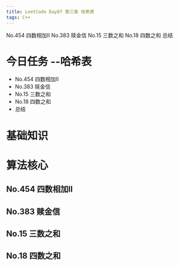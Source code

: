 ```yaml
---
title: LeetCode Day07 第三章 哈希表
tags: C++
---
```

No.454 四数相加Ⅱ        No.383 赎金信        No.15 三数之和      No.18 四数之和     总结
<!--more-->

# 今日任务 --哈希表
- No.454 四数相加Ⅱ
- No.383 赎金信
- No.15 三数之和 
- No.18 四数之和
- 总结


# 基础知识

# 算法核心
## No.454 四数相加Ⅱ
## No.383 赎金信
## No.15 三数之和 
## No.18 四数之和